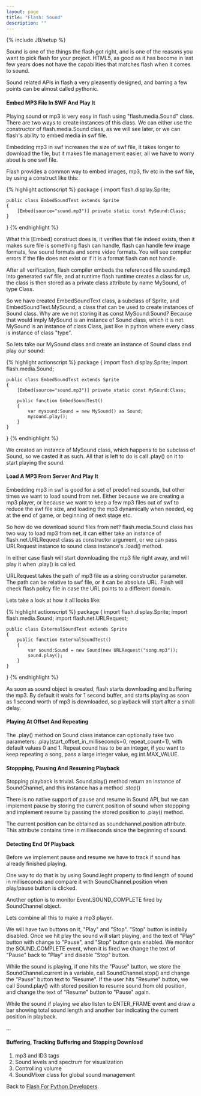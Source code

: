 ```yaml
---
layout: page
title: "Flash: Sound"
description: ""
---
```

{% include JB/setup %}

Sound is one of the things the flash got right, and is one of the reasons you
want to pick flash for your project. HTML5, as good as it has become in last
few years does not have the capabilities that matches flash when it comes to
sound.

Sound related APIs in flash a very pleasently designed, and barring a few
points can be almost called pythonic.

#### Embed MP3 File In SWF And Play It

Playing sound or mp3 is very easy in flash using "flash.media.Sound" class.
There are two ways to create instances of this class. We can either use the
constructor of flash.media.Sound class, as we will see later, or we can flash's
ability to embed media in swf file.

Embedding mp3 in swf increases the size of swf file, it takes longer to
download the file, but it makes file management easier, all we have to worry
about is one swf file.

Flash provides a common way to embed images, mp3, flv etc in the swf file, by
using a construct like this:

{% highlight actionscript %}
package
{
    import flash.display.Sprite;

    public class EmbedSoundTest extends Sprite
    {
        [Embed(source="sound.mp3")] private static const MySound:Class;
    }
}
{% endhighlight %}

What this [Embed] construct does is, it verifies that file indeed exists, then
it makes sure file is something flash can handle, flash can handle few image
formats, few sound formats and some video formats. You will see compiler errors
if the file does not exist or if it is a format flash can not handle.

After all verification, flash compiler embeds the referenced file sound.mp3
into generated swf file, and at runtime flash runtime creates a class for us,
the class is then stored as a private class attribute by name MySound, of type
Class.

So we have created EmbedSoundText class, a subclass of Sprite, and
EmbedSoundText.MySound, a class that can be used to create instances of Sound
class. Why are we not storing it as const MySound:Sound? Because that would
imply MySound is an instance of Sound class, which it is not. MySound is an
instance of class Class, just like in python where every class is instance of
class "type".

So lets take our MySound class and create an instance of Sound class and play
our sound:

{% highlight actionscript %}
package
{
    import flash.display.Sprite;
    import flash.media.Sound;

    public class EmbedSoundTest extends Sprite
    {
        [Embed(source="sound.mp3")] private static const MySound:Class;

        public function EmbedSoundTest()
        {
            var mysound:Sound = new MySound() as Sound;
            mysound.play();
        }
    }
}
{% endhighlight %}

We created an instance of MySound class, which happens to be subclass of Sound,
so we casted it as such. All that is left to do is call .play() on it to start
playing the sound.

#### Load A MP3 From Server And Play It

Embedding mp3 in swf is good for a set of predefined sounds, but other times we
want to load sound from net. Either because we are creating a mp3 player, or
because we want to keep a few mp3 files out of swf to reduce the swf file size,
and loading the mp3 dynamically when needed, eg at the end of game, or
beginning of next stage etc.

So how do we download sound files from net? flash.media.Sound class has two way
to load mp3 from net, it can either take an instance of flash.net.URLRequest
class as constructor argument, or we can pass URLRequest instance to sound
class instance's .load() method.

In either case flash will start downloading the mp3 file right away, and will
play it when .play() is called.

URLRequest takes the path of mp3 file as a string constructor parameter. The
path can be relative to swf file, or it can be absolute URL. Flash will check
flash policy file in case the URL points to a different domain.

Lets take a look at how it all looks like:

{% highlight actionscript %}
package
{
    import flash.display.Sprite;
    import flash.media.Sound;
    import flash.net.URLRequest;

    public class ExternalSoundTest extends Sprite
    {
        public function ExternalSoundTest()
        {
            var sound:Sound = new Sound(new URLRequest("song.mp3"));
            sound.play();
        }
    }
}
{% endhighlight %}

As soon as sound object is created, flash starts downloading and buffering the
mp3. By default it waits for 1 second buffer, and starts playing as soon as 1
second worth of mp3 is downloaded, so playback will start after a small delay.

#### Playing At Offset And Repeating

The .play() method on Sound class instance can optionally take two parameters:
.play(start_offset_in_milliseconds=0, repeat_count=1), with default values 0
and 1. Repeat cound has to be an integer, if you want to keep repeating a song,
pass a large integer value, eg int.MAX_VALUE.

#### Stoppping, Pausing And Resuming Playback

Stopping playback is trivial. Sound.play() method return an instance of
SoundChannel, and this instance has a method .stop()

There is no native support of pause and resume in Sound API, but we can
implement pause by storing the current position of sound when stoppping and
implement resume by passing the stored position to .play() method.

The current position can be obtained as soundchannel.position attribute. This
attribute contains time in milliseconds since the beginning of sound.

#### Detecting End Of Playback

Before we implement pause and resume we have to track if sound has already
finished playing.

One way to do that is by using Sound.leght property to find length of sound in
milliseconds and compare it with SoundChannel.position when play/pause button
is clicked.

Another option is to monitor Event.SOUND_COMPLETE fired by SoundChannel object.

Lets combine all this to make a mp3 player.

We will have two buttons on it, "Play" and "Stop". "Stop" button is initially
disabled. Once we hit play the sound will start playing, and the text of "Play"
button with change to "Pause", and "Stop" button gets enabled. We monitor the
SOUND_COMPLETE event, when it is fired we change the text of "Pause" back to
"Play" and disable "Stop" button.

While the sound is playing, if one hits the "Pause" button, we store the
SoundChannel.current in a variable, call SoundChannel.stop() and change the
"Pause" button text to "Resume". If the user hits "Resume" button, we call
Sound.play() with stored position to resume sound from old position, and change
the text of "Resume" button to "Pause" again.

While the sound if playing we also listen to ENTER_FRAME event and draw a bar
showing total sound length and another bar indicating the current position in
playback.

...

#### Buffering, Tracking Buffering and Stopping Download



1. mp3 and ID3 tags
1. Sound levels and spectrum for visualization
1. Controlling volume
1. SoundMixer class for global sound management

Back to [Flash For Python Developers](/flash/).

